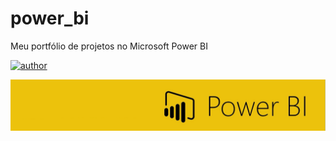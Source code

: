 # power_bi
Meu portfólio de projetos no Microsoft Power BI

[![author](https://img.shields.io/badge/author-thalitasouza-yellow.svg)](https://www.linkedin.com/in/thalita-souza-516888129/)

<p align="center">
  <img src="https://github.com/Thalita-Souza/power_bi/blob/master/header.PNG" >
</p>
